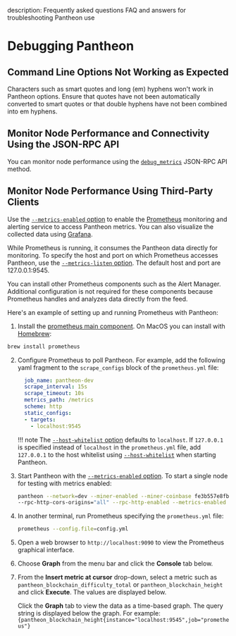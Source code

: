 description: Frequently asked questions FAQ and answers for troubleshooting Pantheon use
<!--- END of page meta data -->

# Debugging Pantheon

## Command Line Options Not Working as Expected

Characters such as smart quotes and long (em) hyphens won't work in Pantheon options. Ensure that quotes have
not been automatically converted to smart quotes or that double hyphens have not been combined into em hyphens.

## Monitor Node Performance and Connectivity Using the JSON-RPC API

You can monitor node performance using the [`debug_metrics`](../Reference/JSON-RPC-API-Methods.md#debug_metrics)
JSON-RPC API method.

## Monitor Node Performance Using Third-Party Clients

Use the [`--metrics-enabled` option](../Reference/Pantheon-CLI-Syntax.md#metrics-enabled) to enable the [Prometheus](https://prometheus.io/) monitoring and 
alerting service to access Pantheon metrics. You can also visualize the collected data using [Grafana](https://grafana.com/).

While Prometheus is running, it consumes the Pantheon data directly for monitoring. To specify the host and port on which 
Prometheus accesses Pantheon, use the [`--metrics-listen` option](../Reference/Pantheon-CLI-Syntax.md#metrics-listen). 
The default host and port are 127.0.0.1:9545.

You can install other Prometheus components such as the Alert Manager. Additional configuration
 is not required for these components because Prometheus handles and analyzes data directly from the feed.

Here's an example of setting up and running Prometheus with Pantheon:

1. Install the [prometheus main component](https://prometheus.io/download/). On MacOS you can install with [Homebrew](https://brew.sh/): 
 ```bash
 brew install prometheus
 ```

2. Configure Prometheus to poll Pantheon. For example, add the following yaml fragment to the `scrape_configs`
block of the `prometheus.yml` file:
 
    ```yml tab="Example"
      job_name: pantheon-dev
      scrape_interval: 15s
      scrape_timeout: 10s
      metrics_path: /metrics
      scheme: http
      static_configs:
      - targets:
        - localhost:9545
    ```

    !!! note
        The [`--host-whitelist` option](../Reference/Pantheon-CLI-Syntax.md#host-whitelist) defaults to `localhost`.
        If `127.0.0.1` is specified instead of `localhost` in the `prometheus.yml` file, add `127.0.0.1` to the host whitelist
        using [`--host-whitelist`](../Reference/Pantheon-CLI-Syntax.md#host-whitelist) when starting Pantheon. 


3. Start Pantheon with the [`--metrics-enabled` option](../Reference/Pantheon-CLI-Syntax.md#metrics-enabled). To start
 a single node for testing with metrics enabled:

    ```bash tab="Example"
    pantheon --network=dev --miner-enabled --miner-coinbase fe3b557e8fb62b89f4916b721be55ceb828dbd73
    --rpc-http-cors-origins="all" --rpc-http-enabled --metrics-enabled
    ```

4. In another terminal, run Prometheus specifying the `prometheus.yml` file: 

    ```bash tab="Example"
    prometheus --config.file=config.yml 
    ```

5. Open a web browser to `http://localhost:9090` to view the Prometheus graphical interface.

6. Choose **Graph** from the menu bar and click the **Console** tab below.

7. From the **Insert metric at cursor** drop-down, select a metric such as `pantheon_blockchain_difficulty_total` or
`pantheon_blockchain_height` and click **Execute**. The values are displayed below.

    Click the **Graph** tab to view the data as a time-based graph. The query string is displayed below the graph. 
    For example: `{pantheon_blockchain_height{instance="localhost:9545",job="prometheus"}`
